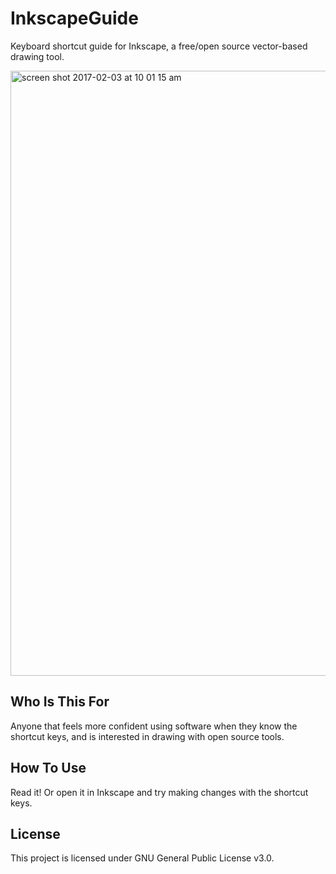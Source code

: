 # InkscapeGuide
Keyboard shortcut guide for Inkscape, a free/open source vector-based drawing tool.

<img width="968" alt="screen shot 2017-02-03 at 10 01 15 am" src="https://cloud.githubusercontent.com/assets/830005/22602359/bc7c7ba4-e9f7-11e6-8996-9080ee076895.png">

## Who Is This For
Anyone that feels more confident using software when they know the shortcut keys, and is interested in drawing with open source tools.

## How To Use
Read it! Or open it in Inkscape and try making changes with the shortcut keys.

## License
This project is licensed under GNU General Public License v3.0.
